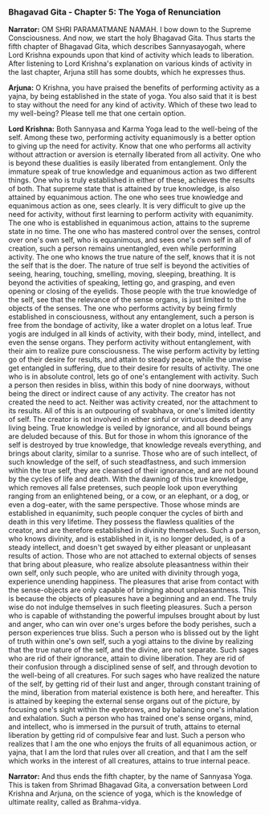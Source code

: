 ### **Bhagavad Gita - Chapter 5: The Yoga of Renunciation**

**Narrator:**
OM SHRI PARAMATMANE NAMAH. I bow down to the Supreme Consciousness.
And now, we start the holy Bhagavad Gita. Thus starts the fifth chapter of Bhagavad Gita, which describes Sannyasayogah, where Lord Krishna expounds upon that kind of activity which leads to liberation. After listening to Lord Krishna's explanation on various kinds of activity in the last chapter, Arjuna still has some doubts, which he expresses thus.

**Arjuna:**
O Krishna, you have praised the benefits of performing activity as a yajna, by being established in the state of yoga. You also said that it is best to stay without the need for any kind of activity. Which of these two lead to my well-being? Please tell me that one certain option.

**Lord Krishna:**
Both Sannyasa and Karma Yoga lead to the well-being of the self. Among these two, performing activity equanimously is a better option to giving up the need for activity.
Know that one who performs all activity without attraction or aversion is eternally liberated from all activity. One who is beyond these dualities is easily liberated from entanglement.
Only the immature speak of true knowledge and equanimous action as two different things. One who is truly established in either of these, achieves the results of both.
That supreme state that is attained by true knowledge, is also attained by equanimous action. The one who sees true knowledge and equanimous action as one, sees clearly.
It is very difficult to give up the need for activity, without first learning to perform activity with equanimity. The one who is established in equanimous action, attains to the supreme state in no time.
The one who has mastered control over the senses, control over one's own self, who is equanimous, and sees one's own self in all of creation, such a person remains unentangled, even while performing activity.
The one who knows the true nature of the self, knows that it is not the self that is the doer. The nature of true self is beyond the activities of seeing, hearing, touching, smelling, moving, sleeping, breathing.
It is beyond the activities of speaking, letting go, and grasping, and even opening or closing of the eyelids. Those people with the true knowledge of the self, see that the relevance of the sense organs, is just limited to the objects of the senses.
The one who performs activity by being firmly established in consciousness, without any entanglement, such a person is free from the bondage of activity, like a water droplet on a lotus leaf.
True yogis are indulged in all kinds of activity, with their body, mind, intellect, and even the sense organs. They perform activity without entanglement, with their aim to realize pure consciousness.
The wise perform activity by letting go of their desire for results, and attain to steady peace, while the unwise get entangled in suffering, due to their desire for results of activity.
The one who is in absolute control, lets go of one's entanglement with activity. Such a person then resides in bliss, within this body of nine doorways, without being the direct or indirect cause of any activity.
The creator has not created the need to act. Neither was activity created, nor the attachment to its results. All of this is an outpouring of svabhava, or one's limited identity of self.
The creator is not involved in either sinful or virtuous deeds of any living being. True knowledge is veiled by ignorance, and all bound beings are deluded because of this.
But for those in whom this ignorance of the self is destroyed by true knowledge, that knowledge reveals everything, and brings about clarity, similar to a sunrise.
Those who are of such intellect, of such knowledge of the self, of such steadfastness, and such immersion within the true self, they are cleansed of their ignorance, and are not bound by the cycles of life and death.
With the dawning of this true knowledge, which removes all false pretenses, such people look upon everything ranging from an enlightened being, or a cow, or an elephant, or a dog, or even a dog-eater, with the same perspective.
Those whose minds are established in equanimity, such people conquer the cycles of birth and death in this very lifetime. They possess the flawless qualities of the creator, and are therefore established in divinity themselves.
Such a person, who knows divinity, and is established in it, is no longer deluded, is of a steady intellect, and doesn't get swayed by either pleasant or unpleasant results of action.
Those who are not attached to external objects of senses that bring about pleasure, who realize absolute pleasantness within their own self, only such people, who are united with divinity through yoga, experience unending happiness.
The pleasures that arise from contact with the sense-objects are only capable of bringing about unpleasantness. This is because the objects of pleasures have a beginning and an end. The truly wise do not indulge themselves in such fleeting pleasures.
Such a person who is capable of withstanding the powerful impulses brought about by lust and anger, who can win over one's urges before the body perishes, such a person experiences true bliss.
Such a person who is blissed out by the light of truth within one's own self, such a yogi attains to the divine by realizing that the true nature of the self, and the divine, are not separate.
Such sages who are rid of their ignorance, attain to divine liberation. They are rid of their confusion through a disciplined sense of self, and through devotion to the well-being of all creatures.
For such sages who have realized the nature of the self, by getting rid of their lust and anger, through constant training of the mind, liberation from material existence is both here, and hereafter. This is attained by keeping the external sense organs out of the picture, by focusing one's sight within the eyebrows, and by balancing one's inhalation and exhalation. Such a person who has trained one's sense organs, mind, and intellect, who is immersed in the pursuit of truth, attains to eternal liberation by getting rid of compulsive fear and lust. Such a person who realizes that I am the one who enjoys the fruits of all equanimous action, or yajna, that I am the lord that rules over all creation, and that I am the self which works in the interest of all creatures, attains to true internal peace.

**Narrator:**
And thus ends the fifth chapter, by the name of Sannyasa Yoga. This is taken from Shrimad Bhagavad Gita, a conversation between Lord Krishna and Arjuna, on the science of yoga, which is the knowledge of ultimate reality, called as Brahma-vidya.
